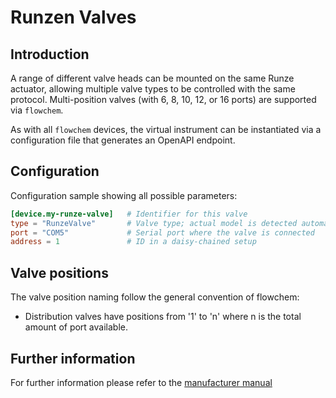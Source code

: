 # Runzen Valves

## Introduction

A range of different valve heads can be mounted on the same Runze actuator, allowing multiple valve types to be 
controlled with the same protocol. Multi-position valves (with 6, 8, 10, 12, or 16 ports) are supported via `flowchem`.

As with all `flowchem` devices, the virtual instrument can be instantiated via a configuration file that generates 
an OpenAPI endpoint.

## Configuration
Configuration sample showing all possible parameters:

```toml
[device.my-runze-valve]   # Identifier for this valve
type = "RunzeValve"       # Valve type; actual model is detected automatically
port = "COM5"             # Serial port where the valve is connected
address = 1               # ID in a daisy-chained setup
```

## Valve positions
The valve position naming follow the general convention of flowchem:
* Distribution valves have positions from '1' to 'n' where n is the total amount of port available.

## Further information
For further information please refer to the [manufacturer manual](knauer_valve.pdf)